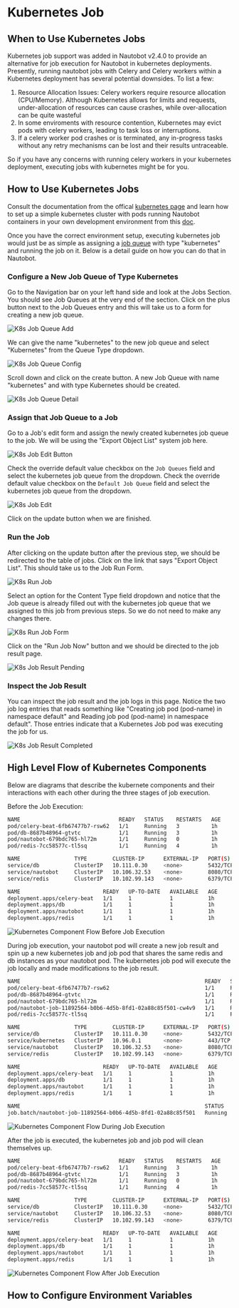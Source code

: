 # Kubernetes Job

## When to Use Kubernetes Jobs

Kubernetes job support was added in Nautobot v2.4.0 to provide an alternative for job execution for Nautobot in kubernetes deployments. Presently, running nautobot jobs with Celery and Celery workers within a Kubernetes deployment has several potential downsides. To list a few:

1. Resource Allocation Issues: Celery workers require resource allocation (CPU/Memory). Although Kubernetes allows for limits and requests, under-allocation of resources can cause crashes, while over-allocation can be quite wasteful
2. In some enviroments with resource contention, Kubernetes may evict pods with celery workers, leading to task loss or interruptions.
3. If a celery worker pod crashes or is terminated, any in-progress tasks without any retry mechanisms can be lost and their results untraceable.

So if you have any concerns with running celery workers in your kubernetes deployment, executing jobs with kubernetes might be for you.

## How to Use Kubernetes Jobs

Consult the documentation from the offical [kubernetes page](https://kubernetes.io/docs/home/) and learn how to set up a simple kubernetes cluster with pods running Nautobot containers in your own development environment from this [doc](../../../development/core/kubernetes-job-support.md).

Once you have the correct environment setup, executing kubernetes job would just be as simple as assigning a [job queue](../jobs/jobqueue.md) with type "kubernetes" and running the job on it. Below is a detail guide on how you can do that in Nautobot.

### Configure a New Job Queue of Type Kubernetes

Go to the Navigation bar on your left hand side and look at the Jobs Section. You should see Job Queues at the very end of the section. Click on the plus button next to the Job Queues entry and this will take us to a form for creating a new job queue.

![K8s Job Queue Add](../../../media/development/core/kubernetes/k8s_job_queue_add.png)

We can give the name "kubernetes" to the new job queue and select "Kubernetes" from the Queue Type dropdown.

![K8s Job Queue Config](../../../media/development/core/kubernetes/k8s_job_queue_config.png)

Scroll down and click on the create button. A new Job Queue with name "kubernetes" and with type Kubernetes should be created.

![K8s Job Queue Detail](../../../media/development/core/kubernetes/k8s_job_queue.png)

### Assign that Job Queue to a Job

Go to a Job's edit form and assign the newly created kubernetes job queue to the job. We will be using the "Export Object List" system job here.

![K8s Job Edit Button](../../../media/development/core/kubernetes/k8s_job_edit_button.png)

Check the override default value checkbox on the `Job Queues` field and select the kubernetes job queue from the dropdown.
Check the override default value checkbox on the `Default Job Queue` field and select the kubernetes job queue from the dropdown.

![K8s Job Edit](../../../media/development/core/kubernetes/k8s_job_edit.png)

Click on the update button when we are finished.

### Run the Job

After clicking on the update button after the previous step, we should be redirected to the table of jobs. Click on the link that says "Export Object List". This should take us to the Job Run Form.

![K8s Run Job](../../../media/development/core/kubernetes/k8s_run_job.png)

Select an option for the Content Type field dropdown and notice that the Job queue is already filled out with the kubernetes job queue that we assigned to this job from previous steps. So we do not need to make any changes there.

![K8s Run Job Form](../../../media/development/core/kubernetes/k8s_job_run_form.png)

Click on the "Run Job Now" button and we should be directed to the job result page.

![K8s Job Result Pending](../../../media/development/core/kubernetes/k8s_job_result_pending.png)

### Inspect the Job Result

You can inspect the job result and the job logs in this page. Notice the two job log entries that reads something like "Creating job pod (pod-name) in namespace default" and Reading job pod (pod-name) in namespace default". Those entries indicate that a Kubernetes Job pod was executing the job for us.

![K8s Job Result Completed](../../../media/development/core/kubernetes/k8s_job_result_completed.png)

## High Level Flow of Kubernetes Components

Below are diagrams that describe the kubernete components and their interactions with each other during the three stages of job execution.

Before the Job Execution:

```bash
NAME                               READY   STATUS    RESTARTS   AGE
pod/celery-beat-6fb67477b7-rsw62   1/1     Running   3          1h
pod/db-8687b48964-gtvtc            1/1     Running   3          1h
pod/nautobot-679bdc765-hl72m       1/1     Running   0          1h
pod/redis-7cc58577c-tl5sq          1/1     Running   4          1h

NAME                 TYPE        CLUSTER-IP      EXTERNAL-IP   PORT(S)    AGE
service/db           ClusterIP   10.111.0.30     <none>        5432/TCP   1h
service/nautobot     ClusterIP   10.106.32.53    <none>        8080/TCP   1h
service/redis        ClusterIP   10.102.99.143   <none>        6379/TCP   1h

NAME                          READY   UP-TO-DATE   AVAILABLE   AGE
deployment.apps/celery-beat   1/1     1            1           1h
deployment.apps/db            1/1     1            1           1h
deployment.apps/nautobot      1/1     1            1           1h
deployment.apps/redis         1/1     1            1           1h
```

![Kubernetes Component Flow Before Job Execution](../../../media/development/core/kubernetes/k8s_component_flow_before.png)

During job execution, your nautobot pod will create a new job result and spin up a new kubernetes job and job pod that shares the same redis and db instances as your nautobot pod. The kubernetes job pod will execute the job locally and made modifications to the job result.

```bash
NAME                                                          READY   STATUS    RESTARTS   AGE
pod/celery-beat-6fb67477b7-rsw62                              1/1     Running   3          1h
pod/db-8687b48964-gtvtc                                       1/1     Running   3          1h
pod/nautobot-679bdc765-hl72m                                  1/1     Running   0          1h
pod/nautobot-job-11892564-b0b6-4d5b-8fd1-02a88c85f501-cw4v9   1/1     Running   0          2s
pod/redis-7cc58577c-tl5sq                                     1/1     Running   4          1h

NAME                 TYPE        CLUSTER-IP      EXTERNAL-IP   PORT(S)    AGE
service/db           ClusterIP   10.111.0.30     <none>        5432/TCP   1h
service/kubernetes   ClusterIP   10.96.0.1       <none>        443/TCP    1h
service/nautobot     ClusterIP   10.106.32.53    <none>        8080/TCP   1h
service/redis        ClusterIP   10.102.99.143   <none>        6379/TCP   1h

NAME                          READY   UP-TO-DATE   AVAILABLE   AGE
deployment.apps/celery-beat   1/1     1            1           1h
deployment.apps/db            1/1     1            1           1h
deployment.apps/nautobot      1/1     1            1           1h
deployment.apps/redis         1/1     1            1           1h

NAME                                                          STATUS    COMPLETIONS   DURATION   AGE
job.batch/nautobot-job-11892564-b0b6-4d5b-8fd1-02a88c85f501   Running   0/1           2s         2s
```

![Kubernetes Component Flow During Job Execution](../../../media/development/core/kubernetes/k8s_component_flow_during.png)

After the job is executed, the kubernetes job and job pod will clean themselves up.

```bash
NAME                               READY   STATUS    RESTARTS   AGE
pod/celery-beat-6fb67477b7-rsw62   1/1     Running   3          1h
pod/db-8687b48964-gtvtc            1/1     Running   3          1h
pod/nautobot-679bdc765-hl72m       1/1     Running   0          1h
pod/redis-7cc58577c-tl5sq          1/1     Running   4          1h

NAME                 TYPE        CLUSTER-IP      EXTERNAL-IP   PORT(S)    AGE
service/db           ClusterIP   10.111.0.30     <none>        5432/TCP   1h
service/nautobot     ClusterIP   10.106.32.53    <none>        8080/TCP   1h
service/redis        ClusterIP   10.102.99.143   <none>        6379/TCP   1h

NAME                          READY   UP-TO-DATE   AVAILABLE   AGE
deployment.apps/celery-beat   1/1     1            1           1h
deployment.apps/db            1/1     1            1           1h
deployment.apps/nautobot      1/1     1            1           1h
deployment.apps/redis         1/1     1            1           1h
```

![Kubernetes Component Flow After Job Execution](../../../media/development/core/kubernetes/k8s_component_flow_after.png)

## How to Configure Environment Variables
